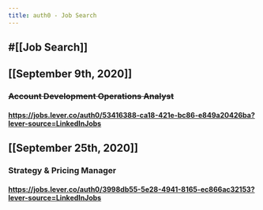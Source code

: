 ```yaml
---
title: auth0 - Job Search
---
```


## #[[Job Search]]

## 

## [[September 9th, 2020]]
### ~~Account Development Operations Analyst~~
#### https://jobs.lever.co/auth0/53416388-ca18-421e-bc86-e849a20426ba?lever-source=LinkedInJobs

## [[September 25th, 2020]]
### Strategy & Pricing Manager
#### https://jobs.lever.co/auth0/3998db55-5e28-4941-8165-ec866ac32153?lever-source=LinkedInJobs
